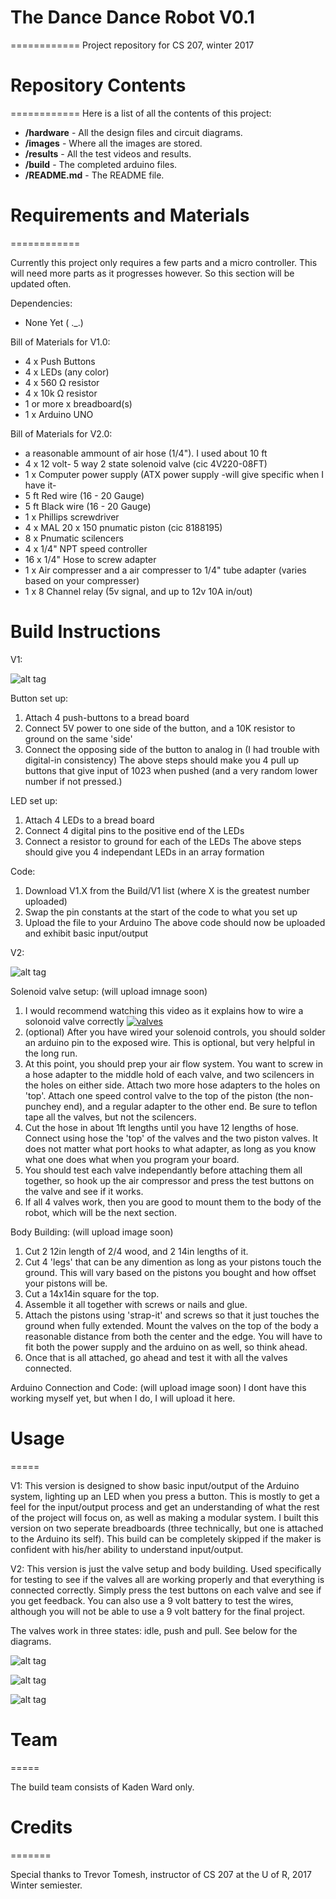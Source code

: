 # The Dance Dance Robot V0.1
============
Project repository for CS 207, winter 2017

# Repository Contents
============
Here is a list of all the contents of this project:

* **/hardware** - All the design files and circuit diagrams.
* **/images** - Where all the images are stored.
* **/results** - All the test videos and results.
* **/build** - The completed arduino files.
* **/README.md** - The README file.

# Requirements and Materials
============

Currently this project only requires a few parts and a micro controller.
This will need more parts as it progresses however.
So this section will be updated often.

Dependencies:
* None Yet  ( ._.)

Bill of Materials for V1.0:
* 4 x Push Buttons
* 4 x LEDs (any color)
* 4 x 560 Ω resistor
* 4 x 10k Ω resistor
* 1 or more x breadboard(s)
* 1 x Arduino UNO

Bill of Materials for V2.0:
* a reasonable ammount of air hose (1/4").  I used about 10 ft
* 4 x 12 volt- 5 way 2 state solenoid valve (cic 4V220-08FT)
* 1 x Computer power supply (ATX power supply -will give specific when I have it-
* 5 ft Red wire (16 - 20 Gauge)
* 5 ft Black wire (16 - 20 Gauge)
* 1 x Phillips screwdriver 
* 4 x MAL 20 x 150 pnumatic piston (cic 8188195)
* 8 x Pnumatic scilencers
* 4 x 1/4" NPT speed controller
* 16 x 1/4" Hose to screw adapter
* 1 x Air compresser and a air compresser to 1/4" tube adapter (varies based on your compresser)
* 1 x 8 Channel relay (5v signal, and up to 12v 10A in/out)

# Build Instructions
V1:


![alt tag](https://github.com/ward208k/CS207_Project/blob/master/images/V1-0.jpg)

Button set up:

1. Attach 4 push-buttons to a bread board
2. Connect 5V power to one side of the button, and a 10K resistor to ground on the same 'side'
3. Connect the opposing side of the button to analog in (I had trouble with digital-in consistency)
The above steps should make you 4 pull up buttons that give input of 1023 when pushed (and a very
random lower number if not pressed.)

LED set up:

1. Attach 4 LEDs to a bread board
2. Connect 4 digital pins to the positive end of the LEDs
3. Connect a resistor to ground for each of the LEDs
The above steps should give you 4 independant LEDs in an array formation

Code:

1. Download V1.X from the Build/V1 list (where X is the greatest number uploaded)
2. Swap the pin constants at the start of the code to what you set up
3. Upload the file to your Arduino
The above code should now be uploaded and exhibit basic input/output


V2:

![alt tag](https://github.com/ward208k/CS207_Project/blob/master/images/V2-0.jpg)

Solenoid valve setup:
(will upload imnage soon)
1. I would recommend watching this video as it explains how to wire a solonoid valve correctly
[![valves](http://img.youtube.com/watch?v=_tby5VuvNuk)](https://www.youtube.com/watch?v=_tby5VuvNuk)
2. (optional) After you have wired your solenoid controls, you should solder an arduino pin to the exposed wire.  This is optional, but very helpful in the long run.
3. At this point, you should prep your air flow system.  You want to screw in a hose adapter to the middle hold of each valve, and two scilencers in the holes on either side.  Attach two more hose adapters to the holes on 'top'.  Attach one speed control valve to the top of the piston (the non-punchey end), and a regular adapter to the other end.  Be sure to teflon tape all the valves, but not the scilencers.
4. Cut the hose in about 1ft lengths until you have 12 lengths of hose.  Connect using hose the 'top' of the valves and the two piston valves.  It does not matter what port hooks to what adapter, as long as you know what one does what when you program your board.
5. You should test each valve independantly before attaching them all together, so hook up the air compressor and press the test buttons on the valve and see if it works.
6. If all 4 valves work, then you are good to mount them to the body of the robot, which will be the next section.

Body Building:
(will upload image soon)
1. Cut 2 12in length of 2/4 wood, and 2 14in lengths of it.
2. Cut 4 'legs' that can be any dimention as long as your pistons touch the ground.  This will vary based on the pistons you bought and how offset your pistons will be.
3. Cut a 14x14in square for the top.
4. Assemble it all together with screws or nails and glue.
5. Attach the pistons using 'strap-it' and screws so that it just touches the ground when fully extended.  Mount the valves on the top of the body a reasonable distance from both the center and the edge.  You will have to fit both the power supply and the arduino on as well, so think ahead.
6. Once that is all attached, go ahead and test it with all the valves connected.

Arduino Connection and Code:
(will upload image soon)
I dont have this working myself yet, but when I do, I will upload it here.
# Usage
=====

V1:
This version is designed to show basic input/output of the Arduino system, lighting up an LED when
you press a button.  This is mostly to get a feel for the input/output process and get an understanding
of what the rest of the project will focus on, as well as making a modular system.  I built this version
on two seperate breadboards (three technically, but one is attached to the Arduino its self).  This build
can be completely skipped if the maker is confident with his/her ability to understand input/output.

V2:
This version is just the valve setup and body building.  Used specifically for testing to see if the valves
all are working properly and that everything is connected correctly.  Simply press the test buttons on each
valve and see if you get feedback.  You can also use a 9 volt battery to test the wires, although you will
not be able to use a 9 volt battery for the final project.

The valves work in three states: idle, push and pull.  See below for the diagrams.

![alt tag](https://github.com/ward208k/CS207_Project/blob/master/images/Valve_Idle.jpg)

![alt tag](https://github.com/ward208k/CS207_Project/blob/master/images/Valve_Push.jpg)

![alt tag](https://github.com/ward208k/CS207_Project/blob/master/images/Valve_Pull.jpg)

# Team
=====

The build team consists of Kaden Ward only.

# Credits
=======

Special thanks to Trevor Tomesh, instructor of CS 207 at the U of R, 2017 Winter semiester.
